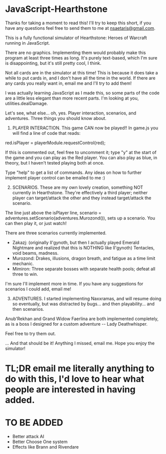 # JavaScript-Hearthstone

Thanks for taking a moment to read this! I'll try to keep this short, if you have any questions feel free to send them to me at nsaetaris@gmail.com.

This is a fully functional simulator of Hearthstone: Heroes of Warcraft running in JavaScript.

There are no graphics. Implementing them would probably make this program at least three times as long. It's purely text-based, which I'm sure is disappointing, but it's still pretty cool, I think.

Not all cards are in the simulator at this time! This is because it does take a while to put cards in, and I don't have all the time in the world. If there are any cards you really want in, email me and I'll try to add them!

I was actually learning JavaScript as I made this, so some parts of the code are a little less elegant than more recent parts. I'm looking at you, utilities.dealDamage.

Let's see, what else... oh, yes. Player interaction, scenarios, and adventures. Three things you should know about.

1) PLAYER INTERACTION. This game CAN now be played!! In game.js you will find a line of code that reads:

red.isPlayer = playerModule.requestControl(red);

If this is commented out, feel free to uncomment it; type "y" at the start of the game and you can play as the Red player. You can also play as blue, in theory, but I haven't tested playing both at once.

Type "help" to get a list of commands. Any ideas on how to further implement player control can be emailed to me :)

2) SCENARIOS. These are my own lovely creation, something NOT currently in Hearthstone. They're effectively a third player; neither player can target/attack the other and they instead target/attack the scenario.

The line just above the isPlayer line, scenario = adventures.setScenario(adventures.Murozond()), sets up a scenario. You can then play it, or just watch!

There are three scenarios currently implemented.

- Zakazj: (originally Il'gynoth, but then I actually played Emerald Nightmare and realized that this is NOTHING like Il'gynoth) Tentacles, void beams, madness.
- Murozond: Drakes, illusions, dragon breath, and fatigue as a time limit mechanic.
- Mimiron: Three separate bosses with separate health pools; defeat all three to win.

I'm sure I'll implement more in time. If you have any suggestions for scenarios I could add, email me!

3) ADVENTURES. I started implementing Naxxramas, and will resume doing so eventually, but was distracted by bugs... and then playability... and then scenarios.

Anub'Rekhan and Grand Widow Faerlina are both implemented completely, as is a boss I designed for a custom adventure -- Lady Deathwhisper.

Feel free to try them out.

... And that should be it! Anything I missed, email me. Hope you enjoy the simulator!

# TL;DR email me literally anything to do with this, I'd love to hear what people are interested in having added.

# TO BE ADDED

- Better attack AI
- Better Choose One system
- Effects like Brann and Rivendare